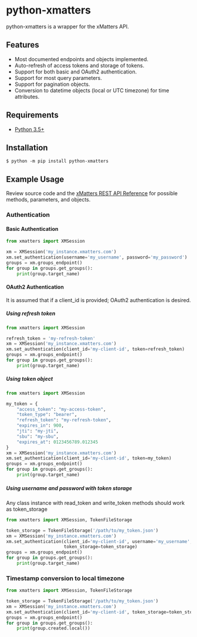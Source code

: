 # python-xmatters

python-xmatters is a wrapper for the xMatters API.

## Features

- Most documented endpoints and objects implemented.
- Auto-refresh of access tokens and storage of tokens.
- Support for both basic and OAuth2 authentication.
- Support for most query parameters.
- Support for pagination objects.
- Conversion to datetime objects (local or UTC timezone) for time attributes.

## Requirements

- [Python 3.5+](http://python.org)

## Installation
  ```$ python -m pip install python-xmatters```

## Example Usage

Review source code and the [xMatters REST API Reference](https://help.xmatters.com/xmapi/)
for possible methods, parameters, and objects.


### Authentication

#### Basic Authentication

```python
from xmatters import XMSession

xm = XMSession('my_instance.xmatters.com')
xm.set_authentication(username='my_username', password='my_password')
groups = xm.groups_endpoint()
for group in groups.get_groups():
    print(group.target_name)
```

#### OAuth2 Authentication
It is assumed that if a client_id is provided; OAuth2 authentication is desired.

##### Using refresh token

```python
from xmatters import XMSession

refresh_token = 'my-refresh-token'
xm = XMSession('my_instance.xmatters.com')
xm.set_authentication(client_id='my-client-id', token=refresh_token)
groups = xm.groups_endpoint()
for group in groups.get_groups():
    print(group.target_name)
```
##### Using token object

```python
from xmatters import XMSession

my_token = {
    "access_token": "my-access-token",
    "token_type": "bearer",
    "refresh_token": "my-refresh-token",
    "expires_in": 900,
    "jti": "my-jti",
    "sbu": "my-sbu",
    "expires_at": 0123456789.012345
}
xm = XMSession('my_instance.xmatters.com')
xm.set_authentication(client_id='my-client-id', token=my_token)
groups = xm.groups_endpoint()
for group in groups.get_groups():
    print(group.target_name)
```
##### Using username and password with token storage
Any class instance with read_token and write_token methods should work as token_storage

```python
from xmatters import XMSession, TokenFileStorage

token_storage = TokenFileStorage('/path/to/my_token.json')
xm = XMSession('my_instance.xmatters.com')
xm.set_authentication(client_id='my-client-id', username='my_username', password='my_password',
                      token_storage=token_storage)
groups = xm.groups_endpoint()
for group in groups.get_groups():
    print(group.target_name)
```

### Timestamp conversion to local timezone

```python
from xmatters import XMSession, TokenFileStorage

token_storage = TokenFileStorage('/path/to/my_token.json')
xm = XMSession('my_instance.xmatters.com')
xm.set_authentication(client_id='my-client-id', token_storage=token_storage)
groups = xm.groups_endpoint()
for group in groups.get_groups():
    print(group.created.local())
```
